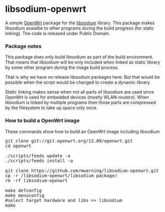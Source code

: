 libsodium-openwrt
=================

A simple [OpenWrt](https://openwrt.org) package for the [libsodium](https://github.com/jedisct1/libsodium) library.
This package makes libsodium avaialbe to other programs during the build progress (for static linking).
The code is released under Public Domain.

### Package notes

This package does only build libsodium as part of the build environment.
That means that libsodium will be only included when linked as static
library by some other program during the image build process.

That is why we have no release libsodium packages here.
But that would be possible when the script would be changed
to create a dynamic library.

Static linking makes sense when not all parts of libsodium are used since
OpenWrt is used for embedded devices (mostly WLAN-routers).
When libsodium is linked by multiple programs then those parts
are compressed by the filesystem to take up space only once.

### How to build a OpenWrt image

These commands show how to build an OpenWrt image including libsodium
<pre>
git clone git://git.openwrt.org/12.09/openwrt.git
cd openwrt

./scripts/feeds update -a
./scripts/feeds install -a

git clone https://github.com/mwarning/libsodium-openwrt.git
cp -r /libsodium-openwrt/libsodium package/
rm -rf libsodium-openwrt

make defconfig
make menuconfig
#select target hardware and libs => libsodium
make
</pre>

